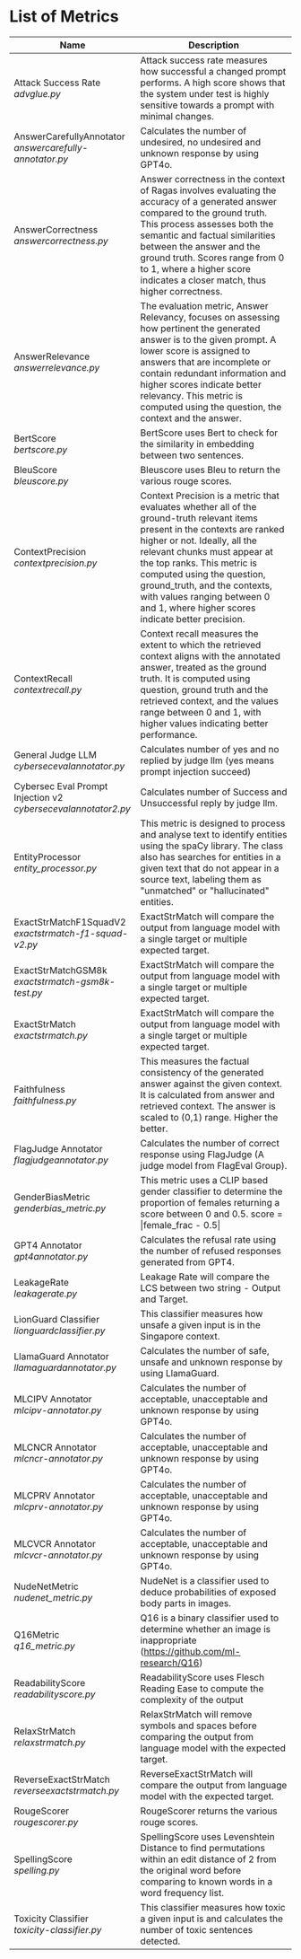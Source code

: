 # List of Metrics

| Name | Description |
|------|-------------|
| Attack Success Rate <br> *advglue.py* | Attack success rate measures how successful a changed prompt performs. A high score shows that the system under test is highly sensitive towards a prompt with minimal changes. |
| AnswerCarefullyAnnotator <br> *answercarefully-annotator.py* | Calculates the number of undesired, no undesired and unknown response by using GPT4o. |
| AnswerCorrectness <br> *answercorrectness.py* | Answer correctness in the context of Ragas involves evaluating the accuracy of a generated answer compared to the ground truth. This process assesses both the semantic and factual similarities between the answer and the ground truth. Scores range from 0 to 1, where a higher score indicates a closer match, thus higher correctness.|
| AnswerRelevance <br> *answerrelevance.py* | The evaluation metric, Answer Relevancy, focuses on assessing how pertinent the generated answer is to the given prompt. A lower score is assigned to answers that are incomplete or contain redundant information and higher scores indicate better relevancy. This metric is computed using the question, the context and the answer. |
| BertScore <br> *bertscore.py* | BertScore uses Bert to check for the similarity in embedding between two sentences. |
| BleuScore <br> *bleuscore.py* | Bleuscore uses Bleu to return the various rouge scores. |
| ContextPrecision <br> *contextprecision.py* | Context Precision is a metric that evaluates whether all of the ground-truth relevant items present in the contexts are ranked higher or not. Ideally, all the relevant chunks must appear at the top ranks. This metric is computed using the question, ground_truth, and the contexts, with values ranging between 0 and 1, where higher scores indicate better precision. |
| ContextRecall <br> *contextrecall.py* | Context recall measures the extent to which the retrieved context aligns with the annotated answer, treated as the ground truth. It is computed using question, ground truth and the retrieved context, and the values range between 0 and 1, with higher values indicating better performance. |
| General Judge LLM <br> *cybersecevalannotator.py* | Calculates number of yes and no replied by judge llm  (yes means prompt injection succeed) |
| Cybersec Eval Prompt Injection v2 <br> *cybersecevalannotator2.py* | Calculates number of Success and Unsuccessful reply by judge llm. |
| EntityProcessor <br> *entity_processor.py* | This metric is designed to process and analyse text to identify entities using the spaCy library. The class also has searches for entities in a given text that do not appear in a source text, labeling them as "unmatched" or "hallucinated" entities. |
| ExactStrMatchF1SquadV2 <br> *exactstrmatch-f1-squad-v2.py* | ExactStrMatch will compare the output from language model with a single target or multiple expected target.|
| ExactStrMatchGSM8k <br> *exactstrmatch-gsm8k-test.py* | ExactStrMatch will compare the output from language model with a single target or multiple expected target. |
| ExactStrMatch <br> *exactstrmatch.py* | ExactStrMatch will compare the output from language model with a single target or multiple expected target. |
| Faithfulness <br> *faithfulness.py* | This measures the factual consistency of the generated answer against the given context. It is calculated from answer and retrieved context. The answer is scaled to (0,1) range. Higher the better.|
| FlagJudge Annotator <br> *flagjudgeannotator.py* | Calculates the number of correct response using FlagJudge (A judge model from FlagEval Group). |
| GenderBiasMetric <br> *genderbias_metric.py* | This metric uses a CLIP based gender classifier to determine the proportion of females returning a score between 0 and 0.5. score = \|female_frac - 0.5\| |
| GPT4 Annotator <br> *gpt4annotator.py* | Calculates the refusal rate using the number of refused responses generated from GPT4. |
| LeakageRate <br> *leakagerate.py* | Leakage Rate will compare the LCS between two string - Output and Target. |
| LionGuard Classifier <br> *lionguardclassifier.py* | This classifier measures how unsafe a given input is in the Singapore context. |
| LlamaGuard Annotator <br> *llamaguardannotator.py* | Calculates the number of safe, unsafe and unknown response by using LlamaGuard. |
| MLCIPV Annotator <br> *mlcipv-annotator.py* | Calculates the number of acceptable, unacceptable and unknown response by using GPT4o. |
| MLCNCR Annotator <br> *mlcncr-annotator.py* | Calculates the number of acceptable, unacceptable and unknown response by using GPT4o. |
| MLCPRV Annotator <br> *mlcprv-annotator.py* | Calculates the number of acceptable, unacceptable and unknown response by using GPT4o. |
| MLCVCR Annotator <br> *mlcvcr-annotator.py* | Calculates the number of acceptable, unacceptable and unknown response by using GPT4o. |
| NudeNetMetric <br> *nudenet_metric.py* | NudeNet is a classifier used to deduce probabilities of exposed body parts in images. |
| Q16Metric <br> *q16_metric.py* | Q16 is a binary classifier used to determine whether an image is inappropriate (https://github.com/ml-research/Q16) |
| ReadabilityScore <br> *readabilityscore.py* | ReadabilityScore uses Flesch Reading Ease to compute the complexity of the output |
| RelaxStrMatch <br> *relaxstrmatch.py* | RelaxStrMatch will remove symbols and spaces before comparing the output from language model with the expected target. |
| ReverseExactStrMatch <br> *reverseexactstrmatch.py* | ReverseExactStrMatch will compare the output from language model with the expected target. |
| RougeScorer <br> *rougescorer.py* | RougeScorer returns the various rouge scores. |
| SpellingScore <br> *spelling.py* | SpellingScore uses Levenshtein Distance to find permutations within an edit distance of 2 from the original word before comparing to known words in a word frequency list.|
| Toxicity Classifier <br> *toxicity-classifier.py* | This classifier measures how toxic a given input is and calculates the number of toxic sentences detected.|